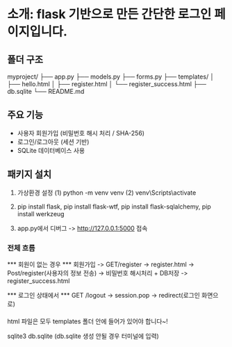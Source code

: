 # 소개: flask 기반으로 만든 간단한 로그인 페이지입니다.

## 폴더 구조 
myproject/
├── app.py
├── models.py
├── forms.py
├── templates/
│ ├── hello.html
│ ├── register.html
│ └── register_success.html
├── db.sqlite
└── README.md

## 주요 기능
- 사용자 회원가입 (비밀번호 해시 처리 / SHA-256)
- 로그인/로그아웃 (세션 기반)
- SQLite 데이터베이스 사용

## 패키지 설치

1. 가상환경 설정
(1) python -m venv venv
(2) venv\Scripts\activate

2. pip install flask, pip install flask-wtf, pip install flask-sqlalchemy, pip install werkzeug

3. app.py에서 디버그 -> http://127.0.0.1:5000 접속 

### 전체 흐름 

*** 회원이 없는 경우 ***
회원가입 -> GET/register -> register.html -> Post/register(사용자의 정보 전송) -> 비밀번호 해시처리 + DB저장 -> register_success.html

*** 로그인 상태에서 ***
GET /logout -> session.pop -> redirect(로그인 화면으로)

 
####
html 파일은 모두 templates 폴더 안에 들어가 있어야 합니다~!

sqlite3 db.sqlite (db.sqlite 생성 안될 경우 터미널에 입력) 
